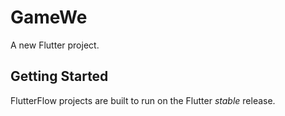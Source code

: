 # GameWe

A new Flutter project.

## Getting Started

FlutterFlow projects are built to run on the Flutter _stable_ release.
